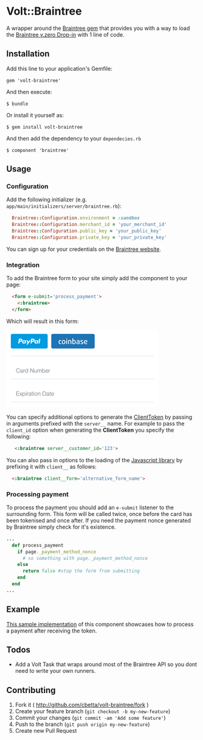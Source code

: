 # Volt::Braintree

A wrapper around the [Braintree gem](https://github.com/braintree/braintree_ruby) that provides you with a way to load the [Braintree v.zero Drop-in](https://github.com/braintree/braintree_ruby) with 1 line of code.

## Installation

Add this line to your application's Gemfile:

    gem 'volt-braintree'

And then execute:

    $ bundle

Or install it yourself as:

    $ gem install volt-braintree

And then add the dependency to your `dependecies.rb`

    $ component 'braintree'

## Usage

### Configuration

Add the following initializer (e.g. `app/main/initializers/server/braintree.rb`):

```ruby
  Braintree::Configuration.environment = :sandbox
  Braintree::Configuration.merchant_id = 'your_merchant_id'
  Braintree::Configuration.public_key = 'your_public_key'
  Braintree::Configuration.private_key = 'your_private_key'
```
You can sign up for your credentials on the [Braintree website](https://www.braintreepayments.com/get-started).

### Integration

To add the Braintree form to your site simply add the component to your page:

```html
  <form e-submit='process_payment'>
    <:braintree>
  </form>
```

Which will result in this form:

![V.zero Example](docs/vzero-small.png)

You can specify additional options to generate the [ClientToken](https://developers.braintreepayments.com/javascript+ruby/reference/request/client-token/generate) by passing in arguments prefixed with the `server__` name. For example to pass the `client_id` option when generating the **ClientToken** you specify the following:

```html
   <:braintree server__customer_id='123'>
```

You can also pass in options to the loading of the [Javascript library](https://developers.braintreepayments.com/javascript+ruby/guides/drop-in) by prefixing it with `client__` as follows:

```html
  <:braintree client__form='alternative_form_name'>
````

### Processing payment

To process the payment you should add an `e-submit` listener to the surrounding form. This form will be called twice, once before the card has been tokenised and once after. If you need the payment nonce generated by Braintree simply check for it's existence.

```ruby
...
  def process_payment
    if page._payment_method_nonce
      # so something with page._payment_method_nonce
    else
      return false #stop the form from submitting
    end
  end
...
```

## Example

[This sample implementation](https://github.com/cbetta/volt-braintree-demo) of this component showcases how to process a payment after receiving the token.

## Todos

* Add a Volt Task that wraps around most of the Braintree API so you dont need to write your own runners.

## Contributing

1. Fork it ( http://github.com/cbetta/volt-braintree/fork )
2. Create your feature branch (`git checkout -b my-new-feature`)
3. Commit your changes (`git commit -am 'Add some feature'`)
4. Push to the branch (`git push origin my-new-feature`)
5. Create new Pull Request
